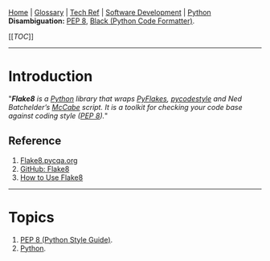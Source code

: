 [Home](/Slalom-LLC/Slalom-Consulting) | [Glossary](/Glossary) | [Tech Ref](/Tech-Ref) | [Software Development](/Tech-Ref/Software-Development) | [Python](/Tech-Ref/Software-Development/Python)
**Disambiguation:** [PEP 8](/Tech-Ref/Software-Development/Python/PEP-8-\(Python-Style-Guide\)), [Black (Python Code Formatter)](/Tech-Ref/Software-Development/Python/Black-\(Python-Code-Formatter\)).

[[_TOC_]]

---
# Introduction
"_***Flake8*** is a [Python](/Tech-Ref/Software-Development/Python) library that wraps [PyFlakes](NameMe), [pycodestyle](NameMe) and Ned Batchelder’s [McCabe](NameMe) script. It is a toolkit for checking your code base against coding style ([PEP 8](/Tech-Ref/Software-Development/Python/PEP-8-\(Python-Style-Guide\)))._"

## Reference
1. [Flake8.pycqa.org](https://flake8.pycqa.org/en/latest/)
1. [GitHub: Flake8](https://github.com/PyCQA/flake8#flake8)
1. [How to Use Flake8](https://simpleisbetterthancomplex.com/packages/2016/08/05/flake8.html)

---
# Topics
1. [PEP 8 (Python Style Guide)](/Tech-Ref/Software-Development/Python/PEP-8-\(Python-Style-Guide\)).
1. [Python](/Tech-Ref/Software-Development/Python).
